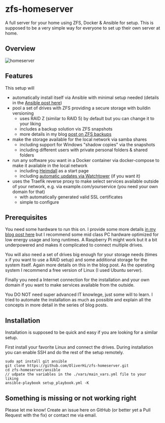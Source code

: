 # zfs-homeserver
A full server for your home using ZFS, Docker &amp; Ansible for setup.
This is supposed to be a very simple way for everyone to set up their own server at home.

## Overview
![homeserver](https://user-images.githubusercontent.com/9283757/133320832-d0ce6ca8-cc90-4f17-bb84-29a857386483.jpg)

## Features
This setup will
- automatically install itself via Ansible with minimal setup needed (details in the [Ansible post here](https://thesmarthomejourney.com/2021/09/06/home-server-basics-ansible/))
- pool a set of drives with ZFS providing a secure storage with buildin versioning
  - uses RAID Z (similar to RAID 5) by default but you can change it to your liking  
  - includes a backup solution vis ZFS snapshots
  - more details in my blog [post on ZFS backups](https://thesmarthomejourney.com/2021/09/12/home-server-zfs-backup/)
- make the storage available for the local network via samba shares 
  - including support for Windows "shadow copies" via the snapshots
  - including different users with private personal folders & shared folders
- run any software you want in a Docker container via docker-compose to make it available in the local network
  - including [Heimdall](https://heimdall.site/) as a start page
  - including [automatic updates via Watchtower](https://thesmarthomejourney.com/2021/03/01/watchtower-docker-auto-updates/) (if you want it)
- uses the Traefik reverse proxy to make select services available outside of your network, e.g. via example.com/yourservice (you need your own domain for that)
  - with automatically generated valid SSL certificates
  - simple to configure

## Prerequisites
You need some hardware to run this on. I provide some more details [in my blog post here](https://thesmarthomejourney.com/2021/09/06/home-server-basics-ansible/) but I recommend some mid class PC hardware optimized for low energy usage and long runtimes. A Raspberry Pi might work but it a bit underpowered and makes it complicated to connect multiple drives. 

You will also need a set of drives big enough for your storage needs (times x if you want to use a RAID setup) and some additional storage for the system itself. Again more details on this in the blog post. As the operating system I recommend a free version of Linux (I used Ubuntu server).

Finally you need a Internet connection for the installation and your own domain if you want to make services available from the outside.

You DO NOT need super advanced IT knowlege, just some will to learn. I tried to automate the installation as much as possible and explain all the concepts in more detail in the series of blog posts.

## Installation
Installation is supposed to be quick and easy if you are looking for a similar setup.

First install your favorite Linux and connect the drives. During installation you can enable SSH and do the rest of the setup remotely.
```
sudo apt install git ansible
git clone https://github.com/OliverHi/zfs-homeserver.git
cd zfs-homeserver/ansible
// udpate the variables in the ./vars/main_vars.yml file to your liking 
ansible-playbook setup_playbook.yml -K
```

## Something is missing or not working right
Please let me know! Create an issue here on GitHub (or better yet a Pull Request with the fix) or contact me via email.
